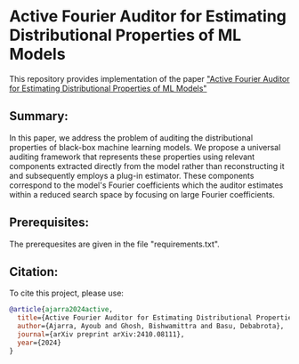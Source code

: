 # Active Fourier Auditor for Estimating Distributional Properties of ML Models

This repository provides implementation of the paper ["Active Fourier Auditor for Estimating Distributional Properties of ML Models"](https://arxiv.org/abs/2410.08111)

## Summary: 

In this paper, we address the problem of auditing the distributional properties of black-box machine learning models. We propose a universal auditing framework that represents these properties using relevant components extracted directly from the model rather than reconstructing it and subsequently employs a plug-in estimator. These components correspond to the model's Fourier coefficients which the auditor estimates within a reduced search space by focusing on large Fourier coefficients.

## Prerequisites:

The prerequesites are given in the file "requirements.txt".

## Citation:

To cite this project, please use:

```bibtex
@article{ajarra2024active,
  title={Active Fourier Auditor for Estimating Distributional Properties of ML Models},
  author={Ajarra, Ayoub and Ghosh, Bishwamittra and Basu, Debabrota},
  journal={arXiv preprint arXiv:2410.08111},
  year={2024}
}
